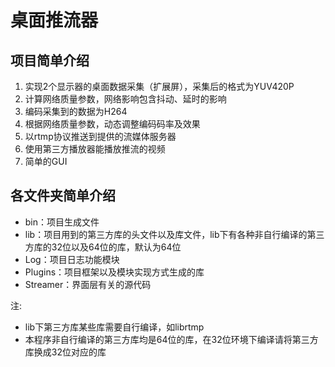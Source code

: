 # 桌面推流器

## 项目简单介绍
1. 实现2个显示器的桌面数据采集（扩展屏），采集后的格式为YUV420P
2. 计算网络质量参数，网络影响包含抖动、延时的影响
3. 编码采集到的数据为H264
4. 根据网络质量参数，动态调整编码码率及效果
5. 以rtmp协议推送到提供的流媒体服务器
6. 使用第三方播放器能播放推流的视频
7. 简单的GUI

## 各文件夹简单介绍
- bin：项目生成文件
- lib：项目用到的第三方库的头文件以及库文件，lib下有各种非自行编译的第三方库的32位以及64位的库，默认为64位
- Log：项目日志功能模块
- Plugins：项目框架以及模块实现方式生成的库
- Streamer：界面层有关的源代码

注:
- lib下第三方库某些库需要自行编译，如librtmp
- 本程序非自行编译的第三方库均是64位的库，在32位环境下编译请将第三方库换成32位对应的库

